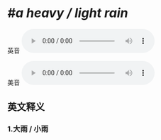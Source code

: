 # ***\#a heavy / light rain*** 
英音
<audio src="./media/a heavy   light rain1_AAC.aac" controls="controls"></audio>

美音
<audio src="./media/a heavy   light rain2_AAC.aac" controls="controls"></audio>



  

英文释义
---
### 1.**大雨 / 小雨**  


